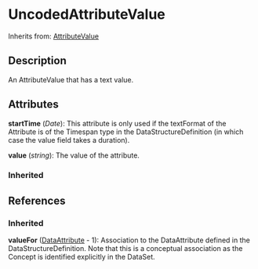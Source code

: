 
# UncodedAttributeValue

Inherits from: [AttributeValue](AttributeValue.md)



## Description

An AttributeValue that has a text value.


## Attributes

**startTime** (*Date*): This attribute is only used if the textFormat of the Attribute is of the Timespan type in the DataStructureDefinition (in which case the value field takes a duration).

**value** (*string*): The value of the attribute.

### Inherited



## References

### Inherited

**valueFor** ([DataAttribute](DataAttribute.md) - 1): Association to the DataAttribute defined in the DataStructureDefinition. Note that this is a conceptual association as the Concept is identified explicitly in the DataSet.



